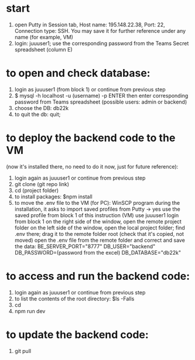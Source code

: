 # start
1. open Putty
  in Session tab, Host name: 195.148.22.38, Port: 22, Connection type: SSH. You may save it for further reference under any name (for example, VM)
2. login:
  juuuser1; 
  use the corresponding password from the Teams Secret spreadsheet (column E)
  
# to open and check database:
1. login as juuuser1 (from block 1) or continue from previous step 
2. $ mysql -h localhost -u (username) -p ENTER 
  then enter corresponding password from Teams spreadsheet
  (possible users: admin or backend)
3. choose the DB: db22k
4. to quit the db: 
  quit;

# to deploy the backend code to the VM 
  (now it's installed there, no need to do it now, just for future reference):
1. login again as juuuser1 or continue from previous step
2. git clone (git repo link)
3. cd (project folder)
4. to install packages:
  $npm install
5. to move the .env file to the VM (for PC):
  WinSCP program
  during the installation, it asks to import saved profiles from Putty -> yes
  use the saved profile from block 1 of this instruction (VM)
  use juuuser1 login from block 1
  on the right side of the window, open the remote project folder
  on the left side of the window, open the local project folder; find .env there; drag it to the remote folder root (check that it's copied, not moved)
  open the .env file from the remote folder and correct and save the data:
  BE_SERVER_PORT="8777"
  DB_USER="backend"
  DB_PASSWORD=(password from the excel)
  DB_DATABASE="db22k"

# to access and run the backend code:
1. login again as juuuser1 or continue from previous step
2. to list the contents of the root directory:
  $ls -Falls 
3. cd <project folder>
4. npm run dev

# to update the backend code:
1. git pull




